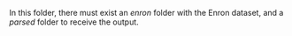 In this folder, there must exist an *enron* folder with the Enron dataset, and a *parsed* folder to receive the output.
